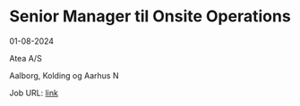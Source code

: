 # Senior Manager til Onsite Operations
01-08-2024

Atea A/S

Aalborg, Kolding og Aarhus N

Job URL: [link](https://www.atea.dk/karriere/karriere-hos-atea/?id=434&name=Senior+Manager+til+Onsite+Operations&type=Country)



